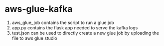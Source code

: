 # aws-glue-kafka
1) aws_glue_job contains the script to run a glue job
2) app.py contains the flask app needed to serve the kafka logs
3) test.json can be used to directly create a new glue job by uploading the file to aws glue studio


